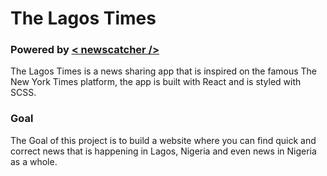 # The Lagos Times
### Powered by [< newscatcher />](https://newscatcherapi.com/)

The Lagos Times is a news sharing app that is inspired on the famous The New York Times platform, the app is built with React and is styled with SCSS.

### Goal
The Goal of this project is to build a website where you can find quick and correct news that is happening in Lagos, Nigeria and even news in Nigeria as a whole. 
